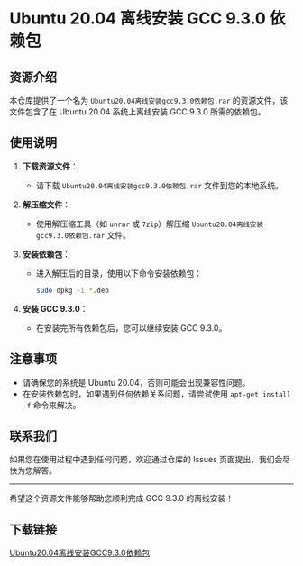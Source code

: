 # Ubuntu 20.04 离线安装 GCC 9.3.0 依赖包

## 资源介绍

本仓库提供了一个名为 `Ubuntu20.04离线安装gcc9.3.0依赖包.rar` 的资源文件，该文件包含了在 Ubuntu 20.04 系统上离线安装 GCC 9.3.0 所需的依赖包。

## 使用说明

1. **下载资源文件**：
   - 请下载 `Ubuntu20.04离线安装gcc9.3.0依赖包.rar` 文件到您的本地系统。

2. **解压缩文件**：
   - 使用解压缩工具（如 `unrar` 或 `7zip`）解压缩 `Ubuntu20.04离线安装gcc9.3.0依赖包.rar` 文件。

3. **安装依赖包**：
   - 进入解压后的目录，使用以下命令安装依赖包：
     ```bash
     sudo dpkg -i *.deb
     ```

4. **安装 GCC 9.3.0**：
   - 在安装完所有依赖包后，您可以继续安装 GCC 9.3.0。

## 注意事项

- 请确保您的系统是 Ubuntu 20.04，否则可能会出现兼容性问题。
- 在安装依赖包时，如果遇到任何依赖关系问题，请尝试使用 `apt-get install -f` 命令来解决。

## 联系我们

如果您在使用过程中遇到任何问题，欢迎通过仓库的 Issues 页面提出，我们会尽快为您解答。

---

希望这个资源文件能够帮助您顺利完成 GCC 9.3.0 的离线安装！

## 下载链接

[Ubuntu20.04离线安装GCC9.3.0依赖包](https://pan.quark.cn/s/843e3c000a30)